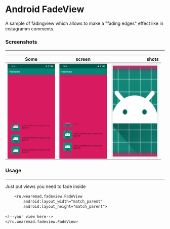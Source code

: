 # Android FadeView
A sample of fadingview which allows to make a "fading edges" effect like in instagramm comments.

### Screenshots
---
| Some        | screen           | shots  |
| ------------- |:-------------:| -----:|
|          <img align="left" width="150" height="300" src="https://github.com/TooLazyy/androidfadeview/blob/master/screenshots/img1.jpg">     | <img align="left" width="150" height="300" src="https://github.com/TooLazyy/androidfadeview/blob/master/screenshots/img2.jpg"> | <img align="left" width="150" height="300" src="https://github.com/TooLazyy/androidfadeview/blob/master/screenshots/img3.jpg"> 		  |


### Usage
---

Just put views you need to fade inside
```
    <ru.wearemad.fadeview.FadeView
        android:layout_width="match_parent"
        android:layout_height="match_parent">

<!--your view here-->
</ru.wearemad.fadeview.FadeView>
```

